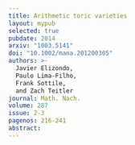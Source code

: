 ```yaml
---
title: Arithmetic toric varieties
layout: mypub
selected: true
pubdate: 2014
arxiv: "1003.5141"
doi: "10.1002/mana.201200305"
authors: >-
  Javier Elizondo,
  Paulo Lima-Filho,
  Frank Sottile,
  and Zach Teitler
journal: Math. Nach.
volume: 287
issue: 2-3
pagenos: 216-241
abstract:
---
```

